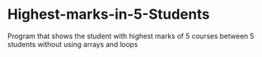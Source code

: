 # Highest-marks-in-5-Students
Program that shows the student with highest marks of 5 courses between 5 students without using arrays and loops
